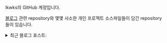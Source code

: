 lkwks의 GitHub 계정입니다.

[블로그](https://lkwks.github.io) 관련 repository와 몇몇 사소한 개인 프로젝트 소스파일들이 담긴 repository들이 있습니다.


<details>
  <summary>최근 블로그 포스트:</summary>
  <div markdown="1">
<!-- BLOG-POST-LIST:START -->
<!-- BLOG-POST-LIST:END -->

    <https://github.com/gautamkrishnar/blog-post-workflow>의 Blog Post Workflow를 프로필 메인에 설치해보았으나,
      
      ```
      Run gautamkrishnar/blog-post-workflow@master
(node:1559) UnhandledPromiseRejectionWarning: TypeError: item.title.trim is not a function
    at /home/runner/work/_actions/gautamkrishnar/blog-post-workflow/master/dist/blog-post-workflow.js:134:3513
    at Array.map (<anonymous>)
    at /home/runner/work/_actions/gautamkrishnar/blog-post-workflow/master/dist/blog-post-workflow.js:134:3171
    at processTicksAndRejections (internal/process/task_queues.js:93:5)
(node:1559) UnhandledPromiseRejectionWarning: Unhandled promise rejection. This error originated either by throwing inside of an async function without a catch block, or by rejecting a promise which was not handled with .catch(). (rejection id: 1)
(node:1559) [DEP0018] DeprecationWarning: Unhandled promise rejections are deprecated. In the future, promise rejections that are not handled will terminate the Node.js process with a non-zero exit code.
    ```
    이런 에러가 뜨면서 제대로 작동하지 않는 중..
    BLOG 
  </div>
</details>
